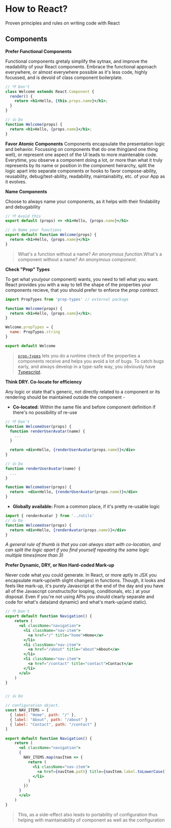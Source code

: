 # How to React?
Proven principles and rules on writing code with React


## Components

__Prefer Functional Components__

Functional components gretaly simplify the sytnax, and improve the readability of your React components. Embrace the functional approach everywhere, or almost everywhere possible as it's less code, highly focussed, and is devoid of class component boilerplate.
```jsx
// 👎 Don't 
class Welcome extends React.Component {
  render() {
    return <h1>Hello, {this.props.name}</h1>;
  }
}

// 👍 Do 
function Welcome(props) {
  return <h1>Hello, {props.name}</h1>;
}
```

__Favor Atomic Components__
Components encapsulate the presentation logic and behavior. Focussing on components that do one thing(and one thing well), or represent one aspect of the UI leads to more maintenable code. Everytime, you observe a component doing a lot, or more than what it truly represents by its name or position in the component heirarchy, split the logic apart into separate components or hooks to favor compose-ability, reusability, debug/test-ability, readability, maintainabilty, etc. of your App as it evolves. 

__Name Components__

Choose to always name your components, as it helps with their findability and debugability
```jsx
// 👎 Avoid this
export default (props) => <h1>Hello, {props.name}</h1>

// 👍 Name your functions
export default function Welcome(props) {
  return <h1>Hello, {props.name}</h1>
}
```

>What's a function without a name? _An anonymous function_.What's a component without a name? _An anonymous component_.

__Check "Prop" Types__

To get what you(your component) wants, you need to tell what you want. React provides you with a way to tell the shape of the properties your components recieve, that you should prefer to enforce the _prop contract_.
```jsx
import PropTypes from 'prop-types' // external package

function Welcome(props) {
  return <h1>Hello, {props.name}</h1>;
}

Welcome.propTypes = {
  name: PropTypes.string
}

export default Welcome
```
> [`prop-types`](https://www.npmjs.com/package/prop-types) lets you do a runtime check of the properties a components receive and helps you avoid a lot of bugs. To catch bugs early, and always develop in a type-safe way, you obviously have [Typescript](https://www.typescriptlang.org/).

__Think DRY. Co-locate for efficiency__

Any logic or state that's generic, not directly related to a component or its rendering should be maintained outside the component -
- **Co-located:** Within the same file and before component definition if there's no possibility of re-use
```jsx
// 👎 Don't
function WelcomeUser(props) {
  function renderUserAvatar(name) {
    ...
  }

  return <div>Hello, {renderUserAvatar(props.name)}</div>
}

// 👍 Do
function renderUserAvatar(name) {
  ...
}

function WelcomeUser(props) {
  return  <div>Hello, {renderUserAvatar(props.name)}</div>
}
```
- **Globally available:** From a common place, if it's pretty re-usable logic
```jsx
import { renderAvatar } from '../utils'
// 👍 Do
function WelcomeUser(props) {
  return <div>Hello, {renderAvatar(props.name)}</div>
}
```
_A general rule of thumb is that you can always start with co-location, and can split the logic apart if you find yourself repeating the same logic multiple times(more than 3)_

__Prefer Dynamic, DRY, or Non Hard-coded Mark-up__

Never code what you could generate. In React, or more aptly in JSX you encapsulate mark-up(with slight changes) in functions. Though, it looks and feels like mark-up, it's purely Javascript at the end of the day and you have all of the Javascript constructs(for looping, conditionals, etc.) at your disposal. Even if you're not using APIs you should clearly separate and code for what's data(and dynamic) and what's mark-up(and static).
```jsx
// 👎 Don't
export default function Navigation() {
    return (
      <ul className="navigation">
        <li className="nav-item">
          <a href="/" title="home">Home</a>
        </li>
        <li className="nav-item">
          <a href="/about" title="about">About</a>
        </li>
        <li className="nav-item">
          <a href="/contact" title="contact">Contact</a>
        </li>
      </ul>
    )
}


// 👍 Do

// configuration object.
const NAV_ITEMS = [
  { label: "Home", path: "/" },
  { label: "About", path: "/about" }
  { label: "Contact", path: "/contact" }
]

export default function Navigation() {
    return (
      <ul className="navigation">
      {
        NAV_ITEMS.map(navItem => {
          return (
            <li className="nav-item">
              <a href={navItem.path} title={navItem.label.toLowerCase()} >{navItem.label}</a>
            </li>
          )
        })
      }
      </ul>
    )
}

```
>This, as a side-effect also leads to portability of configuration thus helping with maintainability of component as well as the configuration 


